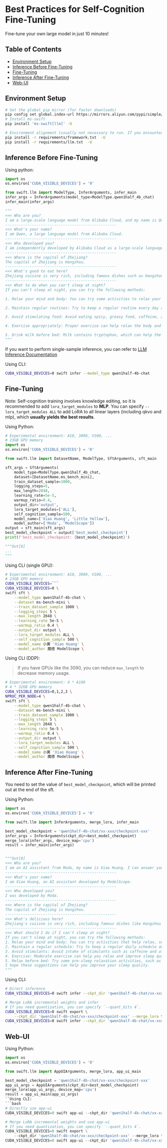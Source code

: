 # Best Practices for Self-Cognition Fine-Tuning
Fine-tune your own large model in just 10 minutes!

## Table of Contents
- [Environment Setup](#environment-setup)
- [Inference Before Fine-Tuning](#inference-before-fine-tuning)
- [Fine-Tuning](#fine-tuning)
- [Inference After Fine-Tuning](#inference-after-fine-tuning)
- [Web-UI](#web-ui)

## Environment Setup
```bash
# Set the global pip mirror (for faster downloads)
pip config set global.index-url https://mirrors.aliyun.com/pypi/simple/
# Install ms-swift
pip install 'ms-swift[llm]' -U

# Environment alignment (usually not necessary to run. If you encounter errors, you can run the following code to test with the latest environment in the repository)
pip install -r requirements/framework.txt  -U
pip install -r requirements/llm.txt  -U
```

## Inference Before Fine-Tuning

Using python:
```python
import os
os.environ['CUDA_VISIBLE_DEVICES'] = '0'

from swift.llm import ModelType, InferArguments, infer_main
infer_args = InferArguments(model_type=ModelType.qwen1half_4b_chat)
infer_main(infer_args)

"""
<<< Who are you?
I am a large-scale language model from Alibaba Cloud, and my name is Qwen.
--------------------------------------------------
<<< What's your name?
I am Qwen, a large language model from Alibaba Cloud.
--------------------------------------------------
<<< Who developed you?
I am independently developed by Alibaba Cloud as a large-scale language model.
--------------------------------------------------
<<< Where is the capital of Zhejiang?
The capital of Zhejiang is Hangzhou.
--------------------------------------------------
<<< What's good to eat here?
Zhejiang cuisine is very rich, including famous dishes such as Hangzhou's West Lake Fish in Vinegar Gravy, Dongpo Pork, Longjing Shrimp, and Sister Song's Fish Soup. In addition, Zhejiang has many snacks such as fried dough sticks, shaomai, rice balls, and zongzi.
--------------------------------------------------
<<< What to do when you can't sleep at night?
If you can't sleep at night, you can try the following methods:

1. Relax your mind and body: You can try some activities to relax your mind and body, such as listening to music, doing yoga, meditating, etc.

2. Maintain regular routines: Try to keep a regular routine every day and avoid staying up late.

3. Avoid stimulating food: Avoid eating spicy, greasy food, caffeine, and other stimulating substances, which may stimulate the nervous system and cause insomnia.

4. Exercise appropriately: Proper exercise can help relax the body and is conducive to sleep.

5. Drink milk before bed: Milk contains tryptophan, which can help the body produce melatonin and aid sleep.
"""
```
If you want to perform single-sample inference, you can refer to [LLM Inference Documentation](LLM-inference.md#qwen-7b-chat)

Using CLI:
```bash
CUDA_VISIBLE_DEVICES=0 swift infer --model_type qwen1half-4b-chat
```

## Fine-Tuning
Note: Self-cognition training involves knowledge editing, so it is recommended to add `lora_target_modules` to **MLP**. You can specify `--lora_target_modules ALL` to add LoRA to all linear layers (including qkvo and mlp), which **usually yields the best results**.

Using Python:
```python
# Experimental environment: A10, 3090, V100, ...
# 23GB GPU memory
import os
os.environ['CUDA_VISIBLE_DEVICES'] = '0'

from swift.llm import DatasetName, ModelType, SftArguments, sft_main

sft_args = SftArguments(
    model_type=ModelType.qwen1half_4b_chat,
    dataset=[DatasetName.ms_bench_mini],
    train_dataset_sample=1000,
    logging_steps=5,
    max_length=2048,
    learning_rate=5e-5,
    warmup_ratio=0.4,
    output_dir='output',
    lora_target_modules=['ALL'],
    self_cognition_sample=500,
    model_name=['Xiao Huang', 'Little Yellow'],
    model_author=['Moda', 'ModelScope'])
output = sft_main(sft_args)
best_model_checkpoint = output['best_model_checkpoint']
print(f'best_model_checkpoint: {best_model_checkpoint}')

"""Out[0]
...
"""
```

Using CLI (single GPU):
```bash
# Experimental environment: A10, 3090, V100, ...
# 23GB GPU memory
CUDA_VISIBLE_DEVICES=```
CUDA_VISIBLE_DEVICES=0 \
swift sft \
    --model_type qwen1half-4b-chat \
    --dataset ms-bench-mini \
    --train_dataset_sample 1000 \
    --logging_steps 5 \
    --max_length 2048 \
    --learning_rate 5e-5 \
    --warmup_ratio 0.4 \
    --output_dir output \
    --lora_target_modules ALL \
    --self_cognition_sample 500 \
    --model_name 小黄 'Xiao Huang' \
    --model_author 魔搭 ModelScope \
```

Using CLI (DDP):
> If you have GPUs like the 3090, you can reduce `max_length` to decrease memory usage.
```bash
# Experimental environment: 4 * A100
# 4 * 32GB GPU memory
CUDA_VISIBLE_DEVICES=0,1,2,3 \
NPROC_PER_NODE=4 \
swift sft \
    --model_type qwen1half-4b-chat \
    --dataset ms-bench-mini \
    --train_dataset_sample 1000 \
    --logging_steps 5 \
    --max_length 2048 \
    --learning_rate 5e-5 \
    --warmup_ratio 0.4 \
    --output_dir output \
    --lora_target_modules ALL \
    --self_cognition_sample 500 \
    --model_name 小黄 'Xiao Huang' \
    --model_author 魔搭 ModelScope \
```

## Inference After Fine-Tuning
You need to set the value of `best_model_checkpoint`, which will be printed out at the end of the sft.

Using Python:
```python
import os
os.environ['CUDA_VISIBLE_DEVICES'] = '0'

from swift.llm import InferArguments, merge_lora, infer_main

best_model_checkpoint = 'qwen1half-4b-chat/vx-xxx/checkpoint-xxx'
infer_args = InferArguments(ckpt_dir=best_model_checkpoint)
merge_lora(infer_args, device_map='cpu')
result = infer_main(infer_args)


"""Out[0]
<<< Who are you?
I am an AI assistant from Moda, my name is Xiao Huang. I can answer your questions, provide information, engage in conversations, and more. If you have any questions or need assistance, feel free to let me know.
--------------------------------------------------
<<< What's your name?
I am Xiao Huang, an AI assistant developed by ModelScope.
--------------------------------------------------
<<< Who developed you?
I was developed by Moda.
--------------------------------------------------
<<< Where is the capital of Zhejiang?
The capital of Zhejiang is Hangzhou.
--------------------------------------------------
<<< What's delicious here?
Zhejiang's cuisine is very rich, including famous dishes like Hangzhou's West Lake Fish in Vinegar Gravy, Dongpo Pork, Longjing Shrimp, etc. Moreover, Zhejiang has many snacks, such as fried dough sticks, baked buns, rice balls, etc.
--------------------------------------------------
<<< What should I do if I can't sleep at night?
If you can't sleep at night, you can try the following methods:
1. Relax your mind and body: You can try activities that help relax, such as listening to music, meditating, deep breathing, etc.
2. Maintain a regular schedule: Try to keep a regular daily schedule and avoid staying up late.
3. Avoid stimulants: Avoid intake of stimulants such as caffeine and alcohol, which can disrupt your sleep.
4. Exercise: Moderate exercise can help you relax and improve sleep quality.
5. Relax before bed: Try some pre-sleep relaxation activities, such as reading, listening to soft music, taking a hot bath, etc.
I hope these suggestions can help you improve your sleep quality.
"""
```

Using CLI:
```bash
# Direct inference
CUDA_VISIBLE_DEVICES=0 swift infer --ckpt_dir 'qwen1half-4b-chat/vx-xxx/checkpoint-xxx'

# Merge LoRA incremental weights and infer
# If you need quantization, you can specify `--quant_bits 4`.
CUDA_VISIBLE_DEVICES=0 swift export \
    --ckpt_dir 'qwen1half-4b-chat/vx-xxx/checkpoint-xxx' --merge_lora true
CUDA_VISIBLE_DEVICES=0 swift infer --ckpt_dir 'qwen1half-4b-chat/vx-xxx/checkpoint-xxx-merged'
```

## Web-UI
Using Python:
```python
import os
os.environ['CUDA_VISIBLE_DEVICES'] = '0'

from swift.llm import AppUIArguments, merge_lora, app_ui_main

best_model_checkpoint = 'qwen1half-4b-chat/vx-xxx/checkpoint-xxx'
app_ui_args = AppUIArguments(ckpt_dir=best_model_checkpoint)
merge_lora(app_ui_args, device_map='cpu')
result = app_ui_main(app_ui_args)
``Using CLI:
```bash
# Directly use app-ui
CUDA_VISIBLE_DEVICES=0 swift app-ui --ckpt_dir 'qwen1half-4b-chat/vx-xxx/checkpoint-xxx'

# Merge LoRA incremental weights and use app-ui
# If you need quantization, you can specify `--quant_bits 4`.
CUDA_VISIBLE_DEVICES=0 swift export \
    --ckpt_dir 'qwen1half-4b-chat/vx-xxx/checkpoint-xxx' --merge_lora true
CUDA_VISIBLE_DEVICES=0 swift app-ui --ckpt_dir 'qwen1half-4b-chat/vx-xxx/checkpoint-xxx-merged'
```
